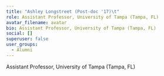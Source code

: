 ```yaml
---
title: "Ashley Longstreet (Post-doc '17)\t"
role: Assistant Professor, University of Tampa (Tampa, FL)
avatar_filename: avatar
bio: Assistant Professor, University of Tampa (Tampa, FL)
social: []
superuser: false
user_groups:
  - Alumni
---
```

Assistant Professor, University of Tampa (Tampa, FL)
